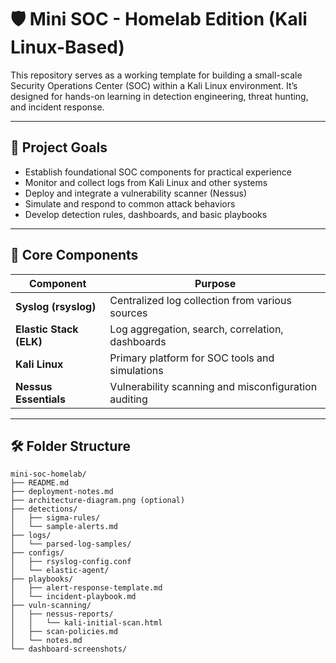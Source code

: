 # 🛡️ Mini SOC - Homelab Edition (Kali Linux-Based)

This repository serves as a working template for building a small-scale Security Operations Center (SOC) within a Kali Linux environment. It’s designed for hands-on learning in detection engineering, threat hunting, and incident response.

---

## 🎯 Project Goals

- Establish foundational SOC components for practical experience
- Monitor and collect logs from Kali Linux and other systems
- Deploy and integrate a vulnerability scanner (Nessus)
- Simulate and respond to common attack behaviors
- Develop detection rules, dashboards, and basic playbooks

---

## 🧱 Core Components

| Component             | Purpose                                                  |
|-----------------------|----------------------------------------------------------|
| **Syslog (rsyslog)**  | Centralized log collection from various sources          |
| **Elastic Stack (ELK)** | Log aggregation, search, correlation, dashboards       |
| **Kali Linux**        | Primary platform for SOC tools and simulations           |
| **Nessus Essentials** | Vulnerability scanning and misconfiguration auditing     |

---

## 🛠️ Folder Structure

```plaintext
mini-soc-homelab/
├── README.md
├── deployment-notes.md
├── architecture-diagram.png (optional)
├── detections/
│   ├── sigma-rules/
│   └── sample-alerts.md
├── logs/
│   └── parsed-log-samples/
├── configs/
│   ├── rsyslog-config.conf
│   └── elastic-agent/
├── playbooks/
│   ├── alert-response-template.md
│   └── incident-playbook.md
├── vuln-scanning/
│   ├── nessus-reports/
│   │   └── kali-initial-scan.html
│   ├── scan-policies.md
│   └── notes.md
└── dashboard-screenshots/
